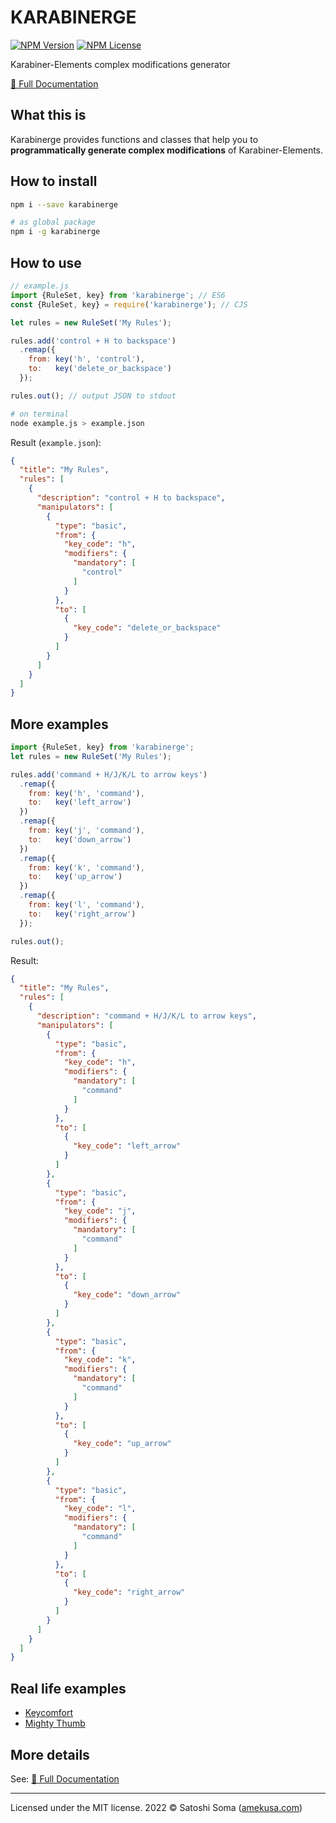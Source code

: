 # KARABINERGE
[![NPM Version](https://img.shields.io/npm/v/karabinerge?style=for-the-badge&label=npm%20package)](https://www.npmjs.com/package/karabinerge) [![NPM License](https://img.shields.io/npm/l/karabinerge?style=for-the-badge)](https://github.com/amekusa/karabinerge/blob/trunk/LICENSE)

Karabiner-Elements complex modifications generator

<!--TRUNCATE:START-->
[📘 Full Documentation](https://amekusa.github.io/karabinerge/latest/index.html)
<!--TRUNCATE:END-->


## What this is
Karabinerge provides functions and classes that help you to **programmatically generate complex modifications** of Karabiner-Elements.


## How to install
```sh
npm i --save karabinerge

# as global package
npm i -g karabinerge
```

## How to use
```js
// example.js
import {RuleSet, key} from 'karabinerge'; // ES6
const {RuleSet, key} = require('karabinerge'); // CJS

let rules = new RuleSet('My Rules');

rules.add('control + H to backspace')
  .remap({
    from: key('h', 'control'),
    to:   key('delete_or_backspace')
  });

rules.out(); // output JSON to stdout
```

```sh
# on terminal
node example.js > example.json
```

Result (`example.json`):
```json
{
  "title": "My Rules",
  "rules": [
    {
      "description": "control + H to backspace",
      "manipulators": [
        {
          "type": "basic",
          "from": {
            "key_code": "h",
            "modifiers": {
              "mandatory": [
                "control"
              ]
            }
          },
          "to": [
            {
              "key_code": "delete_or_backspace"
            }
          ]
        }
      ]
    }
  ]
}
```

## More examples
```js
import {RuleSet, key} from 'karabinerge';
let rules = new RuleSet('My Rules');

rules.add('command + H/J/K/L to arrow keys')
  .remap({
    from: key('h', 'command'),
    to:   key('left_arrow')
  })
  .remap({
    from: key('j', 'command'),
    to:   key('down_arrow')
  })
  .remap({
    from: key('k', 'command'),
    to:   key('up_arrow')
  })
  .remap({
    from: key('l', 'command'),
    to:   key('right_arrow')
  });

rules.out();
```

Result:
```json
{
  "title": "My Rules",
  "rules": [
    {
      "description": "command + H/J/K/L to arrow keys",
      "manipulators": [
        {
          "type": "basic",
          "from": {
            "key_code": "h",
            "modifiers": {
              "mandatory": [
                "command"
              ]
            }
          },
          "to": [
            {
              "key_code": "left_arrow"
            }
          ]
        },
        {
          "type": "basic",
          "from": {
            "key_code": "j",
            "modifiers": {
              "mandatory": [
                "command"
              ]
            }
          },
          "to": [
            {
              "key_code": "down_arrow"
            }
          ]
        },
        {
          "type": "basic",
          "from": {
            "key_code": "k",
            "modifiers": {
              "mandatory": [
                "command"
              ]
            }
          },
          "to": [
            {
              "key_code": "up_arrow"
            }
          ]
        },
        {
          "type": "basic",
          "from": {
            "key_code": "l",
            "modifiers": {
              "mandatory": [
                "command"
              ]
            }
          },
          "to": [
            {
              "key_code": "right_arrow"
            }
          ]
        }
      ]
    }
  ]
}
```

## Real life examples
- [Keycomfort](https://github.com/amekusa/keycomfort)
- [Mighty Thumb](https://github.com/amekusa/mighty-thumb/blob/master/karabiner-elements/mighty-thumb.js)

<!--TRUNCATE:START-->
## More details
See: [📘 Full Documentation](https://amekusa.github.io/karabinerge/latest/index.html)


---
Licensed under the MIT license.
2022 &copy; Satoshi Soma ([amekusa.com](https://amekusa.com))
<!--TRUNCATE:END-->
